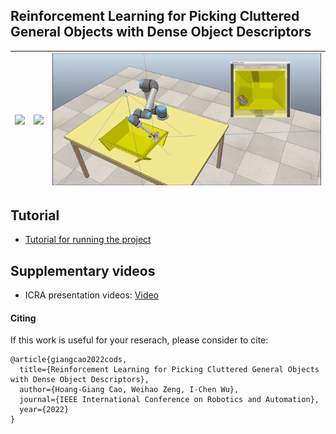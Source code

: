 ## Reinforcement Learning for Picking Cluttered General Objects with Dense Object Descriptors

![](./doc/Matching_img.gif)  |  ![](./doc/SceneConsistency_img.gif) | ![](./doc/CODDepth.gif)
:----------------------:|:----------------------:|:----------------------:

## Tutorial
- [Tutorial for running the project](./doc/tutorial.md)

## Supplementary videos
* ICRA presentation videos:
[Video](https://youtu.be/LvK9b0nfs3E)


#### Citing

If this work is useful for your reserach, please consider to cite:

```
@article{giangcao2022cods,
  title={Reinforcement Learning for Picking Cluttered General Objects with Dense Object Descriptors},
  author={Hoang-Giang Cao, Weihao Zeng, I-Chen Wu},
  journal={IEEE International Conference on Robotics and Automation},
  year={2022}
}
```
